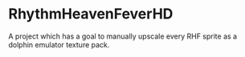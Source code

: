 # RhythmHeavenFeverHD
A project which has a goal to manually upscale every RHF sprite as a dolphin emulator texture pack.
